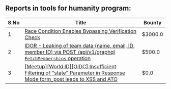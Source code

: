 ## Reports in tools for humanity program:
| S.No | Title | Bounty |
| ---- | ----- | ------ |
| 1 | [Race Condition Enables Bypassing Verification Check](https://hackerone.com/reports/2110030) | $3000.0 |
| 2 | [IDOR - Leaking of team data (name, email, ID, member ID) via POST /api/v1/graphql  `FetchMemberships` operation](https://hackerone.com/reports/2381816) | $500.0 |
| 3 | [[Meetup][World ID][OIDC] Insufficient Filtering of "state" Parameter in Response Mode form_post leads to XSS and ATO](https://hackerone.com/reports/2515808) | $0.0 |